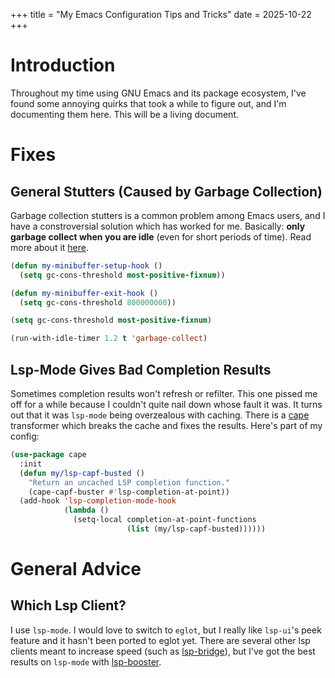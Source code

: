 +++
title = "My Emacs Configuration Tips and Tricks"
date = 2025-10-22
+++

# Introduction
Throughout my time using GNU Emacs and its package ecosystem, I've found some annoying quirks that took a while to figure out, and I'm documenting them here. This will be a living document.

# Fixes
## General Stutters (Caused by Garbage Collection)
Garbage collection stutters is a common problem among Emacs users, and I have a constroversial solution which has worked for me. Basically: **only garbage collect when you are idle** (even for short periods of time). Read more about it [here](@/blog/emacs-garbage-collection.md).
```lisp
(defun my-minibuffer-setup-hook ()
  (setq gc-cons-threshold most-positive-fixnum))

(defun my-minibuffer-exit-hook ()
  (setq gc-cons-threshold 800000000))

(setq gc-cons-threshold most-positive-fixnum)

(run-with-idle-timer 1.2 t 'garbage-collect)
```

## Lsp-Mode Gives Bad Completion Results
Sometimes completion results won't refresh or refilter. This one pissed me off for a while because I couldn't quite nail down whose fault it was. It turns out that it was `lsp-mode` being overzealous with caching. There is a [cape](https://github.com/minad/cape) transformer which breaks the cache and fixes the results. Here's part of my config:
```lisp
(use-package cape
  :init
  (defun my/lsp-capf-busted ()
    "Return an uncached LSP completion function."
    (cape-capf-buster #'lsp-completion-at-point))
  (add-hook 'lsp-completion-mode-hook
            (lambda ()
              (setq-local completion-at-point-functions
                          (list (my/lsp-capf-busted))))))
```

# General Advice
## Which Lsp Client?
I use `lsp-mode`. I would love to switch to `eglot`, but I really like `lsp-ui`'s peek feature and it hasn't been ported to eglot yet.
There are several other lsp clients meant to increase speed (such as [lsp-bridge](https://github.com/manateelazycat/lsp-bridge)), but I've got the best results on `lsp-mode` with [lsp-booster](https://github.com/blahgeek/emacs-lsp-booster).

<!-- ## Which Completion Provider? -->

<!-- ## Which Package Manager? -->
